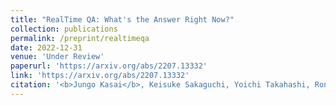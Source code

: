 ```yaml
---
title: "RealTime QA: What's the Answer Right Now?"
collection: publications
permalink: /preprint/realtimeqa
date: 2022-12-31
venue: 'Under Review'
paperurl: 'https://arxiv.org/abs/2207.13332'
link: 'https://arxiv.org/abs/2207.13332'
citation: '<b>Jungo Kasai</b>, Keisuke Sakaguchi, Yoichi Takahashi, Ronan Le Bras, Akari Asai, Xinyan Yu, Dragomir Radev, Noah A. Smith, Yejin Choi, and Kentaro Inui. 2022. &quot;RealTime QA: What's the Answer Right Now?&quot; Under review.'
---
```

